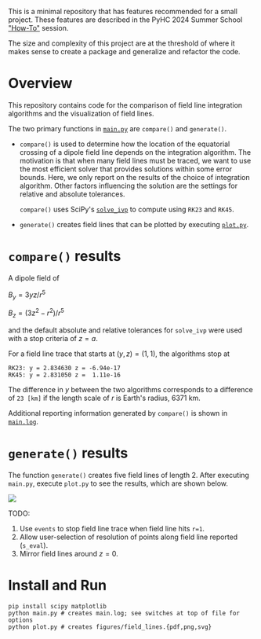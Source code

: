 This is a minimal repository that has features recommended for a small project. These features are described in the PyHC 2024 Summer School ["How-To"](https://docs.google.com/document/d/1PntLwlVvPJiMEZ6hoTtuvqOG2OzufMq5_7nWxr8lbfY/edit#heading=h.22h0gh3t8dul) session.

The size and complexity of this project are at the threshold of where it makes sense to create a package and generalize and refactor the code.

# Overview

This repository contains code for the comparison of field line integration algorithms and the visualization of field lines.

The two primary functions in [`main.py`](main.py]) are `compare()` and `generate()`.

* `compare()` is used to determine how the location of the equatorial crossing of a dipole field line depends on the integration algorithm. The motivation is that when many field lines must be traced, we want to use the most efficient solver that provides solutions within some error bounds. Here, we only report on the results of the choice of integration algorithm. Other factors influencing the solution are the settings for relative and absolute tolerances.

  `compare()` uses SciPy's [`solve_ivp`](https://docs.scipy.org/doc/scipy/reference/generated/scipy.integrate.solve_ivp.html) to compute using `RK23` and `RK45`.

* `generate()` creates field lines that can be plotted by executing [`plot.py`](plot.py).

# `compare()` results

A dipole field of

$B_y = 3yz/r^5$

$B_z = (3z^2 - r^2)/r^5$

and the default absolute and relative tolerances for `solve_ivp` were used with a stop criteria of $z = a$.

For a field line trace that starts at $(y,z)=(1,1)$, the algorithms stop at

```
RK23: y = 2.834630 z = -6.94e-17
RK45: y = 2.831050 z =  1.11e-16
```

The difference in $y$ between the two algorithms corresponds to a difference of `23 [km]` if the length scale of $r$ is Earth's radius, $6371$ km.

Additional reporting information generated by `compare()` is shown in [`main.log`](main.log).

# `generate()` results

The function `generate()` creates five field lines of length 2. After executing `main.py`, execute `plot.py` to see the results, which are shown below.

![](figures/fieldlines.svg)

TODO:

1. Use `events` to stop field line trace when field line hits `r=1`.
2. Allow user-selection of resolution of points along field line reported (`s_eval`).
3. Mirror field lines around $z=0$.

# Install and Run

```
pip install scipy matplotlib
python main.py # creates main.log; see switches at top of file for options
python plot.py # creates figures/field_lines.{pdf,png,svg}
```
